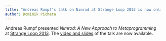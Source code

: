 ```yaml
---
title: "Andreas Rumpf's talk on Nimrod at Strange Loop 2013 is now online"
author: Dominik Picheta
---
```


Andreas Rumpf presented *Nimrod: A New Approach to Metaprogramming* at
[Strange Loop 2013](https://thestrangeloop.com/sessions/nimrod-a-new-approach-to-meta-programming).
The [video and slides](http://www.infoq.com/presentations/nimrod)
of the talk are now available.
